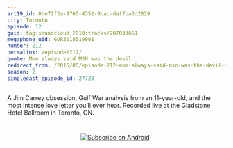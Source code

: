 ```yaml
---
art19_id: 0be72f3a-9765-4352-9cac-daf7ba3d2829
city: Toronto
episode: 12
guid: tag:soundcloud,2010:tracks/207033661
megaphone_uid: GUR3018519001
number: 212
permalink: /episode/212/
quote: Mom always said MSN was the devil
redirect_from: /2015/05/episode-212-mom-always-said-msn-was-the-devil-toronto/
season: 2
simplecast_episode_id: 27720
---
```


A Jim Carrey obsession, Gulf War analysis from an 11-year-old, and the most intense love letter you’ll ever hear. Recorded live at the Gladstone Hotel Ballroom in Toronto, ON.

<a href="https://itunes.apple.com/us/podcast/grownups-read-things-they/id890900960?mt=2&at=10lR7u&ct=website_episode_212" style="display:inline-block;overflow:hidden;background:url(http://linkmaker.itunes.apple.com/images/badges/en-us/badge_itunes-lrg.svg) no-repeat;width:165px;height:40px;"></a> <a href="http://links.grownupsreadthingstheywroteaskids.com/android" title="Subscribe on Android"><img src="https://assets.blubrry.com/soa/BadgeLarge.png" alt="Subscribe on Android" style="border:0;" /></a>